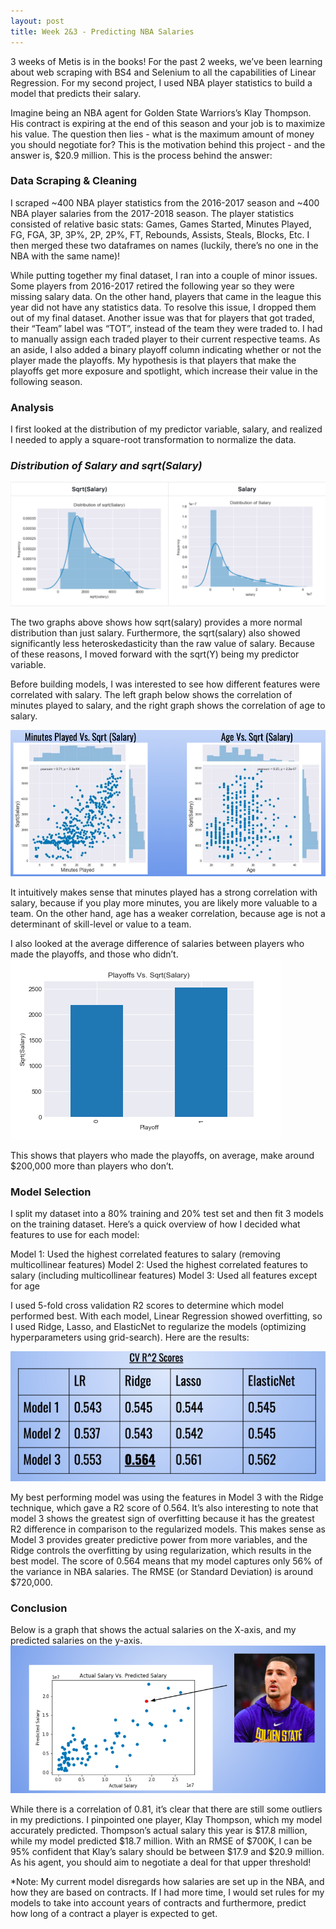 ```yaml
---
layout: post
title: Week 2&3 - Predicting NBA Salaries
--- 
```

  
3 weeks of Metis is in the books! For the past 2 weeks, we’ve been learning about web scraping with BS4 and Selenium to all the capabilities of Linear Regression. For my second project, I used NBA player statistics to build a model that predicts their salary.   
  
Imagine being an NBA agent for Golden State Warriors’s Klay Thompson. His contract is expiring at the end of this season and your job is to maximize his value. The question then lies - what is the maximum amount of money you should negotiate for? This is the motivation behind this project - and the answer is, $20.9 million. 
This is the process behind the answer:  


### Data Scraping & Cleaning
I scraped ~400 NBA player statistics from the 2016-2017 season and ~400 NBA player salaries from the 2017-2018 season. The player statistics consisted of relative basic stats: Games, Games Started, Minutes Played, FG, FGA, 3P, 3P%, 2P, 2P%, FT, Rebounds, Assists, Steals, Blocks, Etc. I then merged these two dataframes on names (luckily, there’s no one in the NBA with the same name)!  
  
While putting together my final dataset, I ran into a couple of minor issues. Some players from 2016-2017 retired the following year so they were missing salary data. On the other hand, players that came in the league this year did not have any statistics data. To resolve this issue, I dropped them out of my final dataset. Another issue was that for players that got traded, their “Team” label was “TOT”, instead of the team they were traded to. I had to manually assign each traded player to their current respective teams. As an aside, I also added a binary playoff column indicating whether or not the player made the playoffs. My hypothesis is that players that make the playoffs get more exposure and spotlight, which increase their value in the following season.  
  
  
### Analysis
I first looked at the distribution of my predictor variable, salary, and realized I needed to apply a square-root transformation to normalize the data.   
  
### *Distribution of Salary and sqrt(Salary)*
![image tooltip here](/images/blogfinal.png)  
  
The two graphs above shows how sqrt(salary) provides a more normal distribution than just salary. Furthermore, the sqrt(salary) also showed significantly less heteroskedasticity than the raw value of salary. Because of these reasons, I moved forward with the sqrt(Y) being my predictor variable. 
  
Before building models, I was interested to see how different features were correlated with salary. The left graph below shows the correlation of minutes played to salary, and the right graph shows the correlation of age to salary. 

![image tooltip here](/images/blog2.png)  

It intuitively makes sense that minutes played has a strong correlation with salary, because if you play more minutes, you are likely more valuable to a team. On the other hand, age has a weaker correlation, because age is not a determinant of skill-level or value to a team.  
  
I also looked at the average difference of salaries between players who made the playoffs, and those who didn’t.  
![image tooltip here](/images/blog4.png)  
  
This shows that players who made the playoffs, on average, make around $200,000 more than players who don’t.  

### Model Selection
  
I split my dataset into a 80% training and 20% test set and then fit 3 models on the training dataset. Here’s a quick overview of how I decided what features to use for each model: 

Model 1: Used the highest correlated features to salary (removing multicollinear features)
Model 2: Used the highest correlated features to salary (including multicollinear features)
Model 3: Used all features except for age 

I used 5-fold cross validation R2  scores to determine which model performed best. With each model, Linear Regression showed overfitting, so I used Ridge, Lasso, and ElasticNet to regularize the models (optimizing hyperparameters using grid-search). Here are the results: 

![image tooltip here](/images/blog24.png)  

My best performing model was using the features in Model 3 with the Ridge technique, which gave a R2  score of 0.564. It’s also interesting to note that model 3 shows the greatest sign of overfitting because it has the greatest R2 difference in comparison to the regularized models. This makes sense as Model 3 provides greater predictive power from more variables, and the Ridge controls the overfitting by using regularization, which results in the best model. The score of 0.564 means that my model captures only 56% of the variance in NBA salaries. The RMSE (or Standard Deviation) is around $720,000.  

### Conclusion  
Below is a graph that shows the actual salaries on the X-axis, and my predicted salaries on the y-axis.  
![image tooltip here](/images/blog25.png)  
  
While there is a correlation of 0.81, it’s clear that there are still some outliers in my predictions. I pinpointed one player, Klay Thompson, which my model accurately predicted. Thompson’s actual salary this year is $17.8 million, while my model predicted $18.7 million. With an RMSE of $700K, I can be 95% confident that Klay’s salary should be between $17.9 and $20.9 million. As his agent, you should aim to negotiate a deal for that upper threshold!  
  
*Note: My current model disregards how salaries are set up in the NBA, and how they are based on contracts. If I had more time, I would set rules for my models to take into account years of contracts and furthermore, predict how long of a contract a player is expected to get.  
